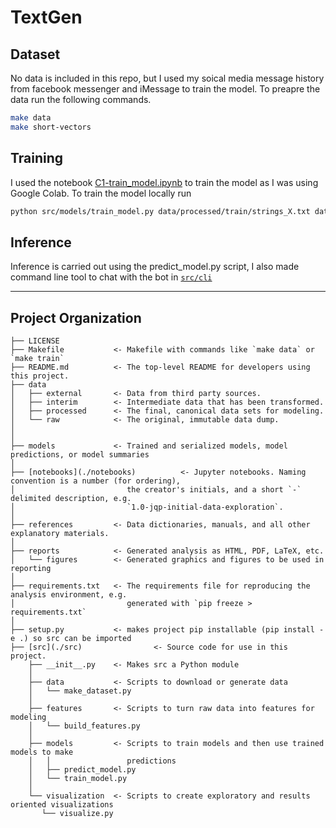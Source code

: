 TextGen
==============================


## Dataset

No data is included in this repo, but I used my soical media message history from facebook messenger and iMessage to train the model. To preapre the data run the following commands.

```bash
make data
make short-vectors
```
## Training

I used the notebook [C1-train_model.ipynb](./notebooks/C1-train_model.ipynb) to train the model as I was using Google Colab. To train the model locally run

```bash
python src/models/train_model.py data/processed/train/strings_X.txt data/processed/train/strings_Y.txt --spec_path $spec_path --log_dir $log_dir --checkpoint_dir $checkpoint_dir --vocab_filepath $vocab_filepath
``` 

## Inference

Inference is carried out using the predict_model.py script, I also made command line tool to chat with the bot in [`src/cli`](./src/cli)

---
## Project Organization


    ├── LICENSE
    ├── Makefile           <- Makefile with commands like `make data` or `make train`
    ├── README.md          <- The top-level README for developers using this project.
    ├── data
    │   ├── external       <- Data from third party sources.
    │   ├── interim        <- Intermediate data that has been transformed.
    │   ├── processed      <- The final, canonical data sets for modeling.
    │   └── raw            <- The original, immutable data dump.
    │
    │
    ├── models             <- Trained and serialized models, model predictions, or model summaries
    │
    ├── [notebooks](./notebooks)          <- Jupyter notebooks. Naming convention is a number (for ordering),
    │                         the creator's initials, and a short `-` delimited description, e.g.
    │                         `1.0-jqp-initial-data-exploration`.
    │
    ├── references         <- Data dictionaries, manuals, and all other explanatory materials.
    │
    ├── reports            <- Generated analysis as HTML, PDF, LaTeX, etc.
    │   └── figures        <- Generated graphics and figures to be used in reporting
    │
    ├── requirements.txt   <- The requirements file for reproducing the analysis environment, e.g.
    │                         generated with `pip freeze > requirements.txt`
    │
    ├── setup.py           <- makes project pip installable (pip install -e .) so src can be imported
    ├── [src](./src)                <- Source code for use in this project.
        ├── __init__.py    <- Makes src a Python module
        │
        ├── data           <- Scripts to download or generate data
        │   └── make_dataset.py
        │
        ├── features       <- Scripts to turn raw data into features for modeling
        │   └── build_features.py
        │
        ├── models         <- Scripts to train models and then use trained models to make
        │   │                 predictions
        │   ├── predict_model.py
        │   └── train_model.py
        │
        └── visualization  <- Scripts to create exploratory and results oriented visualizations
           └── visualize.py
    
